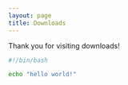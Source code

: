 ```yaml
---
layout: page
title: Downloads
---
```


Thank you for visiting downloads!

```Bash
#!/bin/bash

echo "hello world!"
```